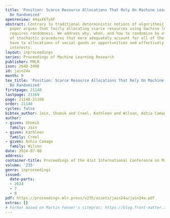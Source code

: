 ```yaml
---
title: 'Position: Scarce Resource Allocations That Rely On Machine Learning Should
  Be Randomized'
openreview: 44qxX6Ty6F
abstract: Contrary to traditional deterministic notions of algorithmic fairness, this
  paper argues that fairly allocating scarce resources using machine learning often
  requires randomness. We address why, when, and how to randomize by offering a set
  of stochastic procedures that more adequately account for all of the claims individuals
  have to allocations of social goods or opportunities and effectively balances their
  interests.
layout: inproceedings
series: Proceedings of Machine Learning Research
publisher: PMLR
issn: 2640-3498
id: jain24a
month: 0
tex_title: 'Position: Scarce Resource Allocations That Rely On Machine Learning Should
  Be Randomized'
firstpage: 21148
lastpage: 21169
page: 21148-21169
order: 21148
cycles: false
bibtex_author: Jain, Shomik and Creel, Kathleen and Wilson, Ashia Camage
author:
- given: Shomik
  family: Jain
- given: Kathleen
  family: Creel
- given: Ashia Camage
  family: Wilson
date: 2024-07-08
address:
container-title: Proceedings of the 41st International Conference on Machine Learning
volume: '235'
genre: inproceedings
issued:
  date-parts:
  - 2024
  - 7
  - 8
pdf: https://proceedings.mlr.press/v235/assets/jain24a/jain24a.pdf
extras: []
# Format based on Martin Fenner's citeproc: https://blog.front-matter.io/posts/citeproc-yaml-for-bibliographies/
---
```

